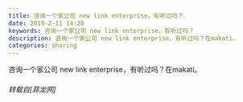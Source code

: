 ```yaml
---
title: 咨询一个家公司 new link enterprise，有听过吗？
date: 2019-2-11 14:20
keywords: 咨询一个家公司 new link enterprise，有听过吗？
description: 咨询一个家公司 new link enterprise，有听过吗？在makati。
categories: sharing
---
```

<td class="t_f" id="postmessage_2966426">

咨询一个家公司 new link enterprise，有听过吗？在makati。</td>
###### 转载自[菲龙网]